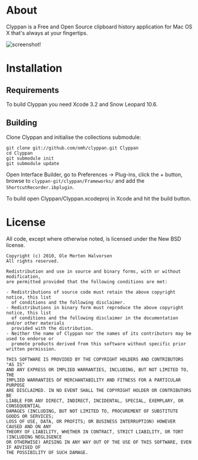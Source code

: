 # About

Clyppan is a Free and Open Source clipboard history application for Mac OS X that's always at your fingertips.

![screenshot!](http://www.omh.cc/media/images/Picture_1_post.png)

# Installation

## Requirements

To build Clyppan you need Xcode 3.2 and Snow Leopard 10.6.


## Building

Clone Clyppan and initialise the collections submodule:

    git clone git://github.com/omh/clyppan.git Clyppan
	cd Clyppan
    git submodule init
	git submodule update

Open Interface Builder, go to Preferences -> Plug-ins, click the + button, browse to `clyppan-git/clyppan/Frameworks/` and add the `ShortcutRecorder.ibplugin`.

To build open Clyppan/Clyppan.xcodeproj in Xcode and hit the build button.


# License

All code, except where otherwise noted, is licensed under the New BSD license. 

    Copyright (c) 2010, Ole Morten Halvorsen
    All rights reserved.
    
    Redistribution and use in source and binary forms, with or without modification, 
    are permitted provided that the following conditions are met:
    
    - Redistributions of source code must retain the above copyright notice, this list 
      of conditions and the following disclaimer.
    - Redistributions in binary form must reproduce the above copyright notice, this list
      of conditions and the following disclaimer in the documentation and/or other materials 
      provided with the distribution.
    - Neither the name of Clyppan nor the names of its contributors may be used to endorse or 
      promote products derived from this software without specific prior written permission.
    
    THIS SOFTWARE IS PROVIDED BY THE COPYRIGHT HOLDERS AND CONTRIBUTORS "AS IS" 
    AND ANY EXPRESS OR IMPLIED WARRANTIES, INCLUDING, BUT NOT LIMITED TO, THE 
    IMPLIED WARRANTIES OF MERCHANTABILITY AND FITNESS FOR A PARTICULAR PURPOSE
    ARE DISCLAIMED. IN NO EVENT SHALL THE COPYRIGHT HOLDER OR CONTRIBUTORS BE
    LIABLE FOR ANY DIRECT, INDIRECT, INCIDENTAL, SPECIAL, EXEMPLARY, OR CONSEQUENTIAL
    DAMAGES (INCLUDING, BUT NOT LIMITED TO, PROCUREMENT OF SUBSTITUTE GOODS OR SERVICES; 
    LOSS OF USE, DATA, OR PROFITS; OR BUSINESS INTERRUPTION) HOWEVER CAUSED AND ON ANY
    THEORY OF LIABILITY, WHETHER IN CONTRACT, STRICT LIABILITY, OR TORT (INCLUDING NEGLIGENCE
    OR OTHERWISE) ARISING IN ANY WAY OUT OF THE USE OF THIS SOFTWARE, EVEN IF ADVISED OF 
    THE POSSIBILITY OF SUCH DAMAGE.
